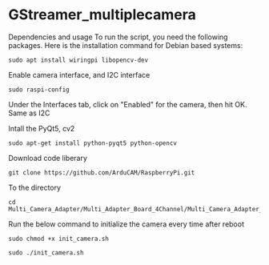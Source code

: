 # GStreamer_multiplecamera
Dependencies and usage
To run the script, you need the following packages. Here is the installation command for Debian based systems:

```
sudo apt install wiringpi libopencv-dev
```
Enable camera interface, and I2C interface
```
sudo raspi-config
```
Under the Interfaces tab, click on "Enabled" for the camera, then hit OK. Same as I2C

Intall the PyQt5, cv2
```
sudo apt-get install python-pyqt5 python-opencv
```
Download code liberary
```
git clone https://github.com/ArduCAM/RaspberryPi.git
```
To the directory
```
cd Multi_Camera_Adapter/Multi_Adapter_Board_4Channel/Multi_Camera_Adapter_V2.2_python
```
Run the below command to initialize the camera every time after reboot
```
sudo chmod +x init_camera.sh
```
```
sudo ./init_camera.sh
```
